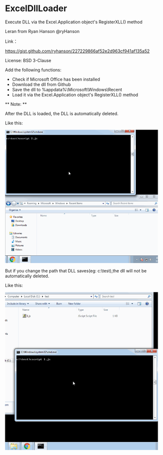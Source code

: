 # ExcelDllLoader
Execute DLL via the Excel.Application object's RegisterXLL() method

Leran from Ryan Hanson‏ @ryHanson

Link：

https://gist.github.com/ryhanson/227229866af52e2d963cf941af135a52

License: BSD 3-Clause

Add the following functions:

- Check if Microsoft Office has been installed
- Download the dll from Github
- Save the dll to %appdata%\Microsoft\Windows\Recent
- Load it via the Excel.Application object's RegisterXLL() method

** Note: **

After the DLL is loaded, the DLL is automatically deleted.

Like this:

![Alt text](https://raw.githubusercontent.com/3gstudent/ExcelDllLoader/master/1.gif)

But if you change the path that DLL saves(eg: c:\test),the dll will not be automatically deleted.

Like this:

![Alt text](https://raw.githubusercontent.com/3gstudent/ExcelDllLoader/master/2.gif)
